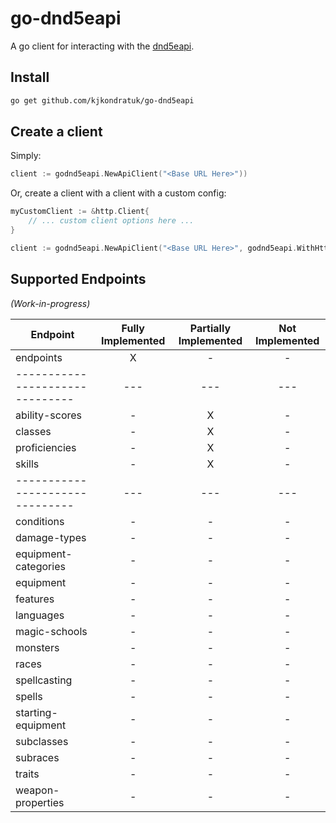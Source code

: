 # go-dnd5eapi

A go client for interacting with the [dnd5eapi](https://www.dnd5eapi.co/).

## Install
```bash
go get github.com/kjkondratuk/go-dnd5eapi
```

## Create a client
Simply:
```go
client := godnd5eapi.NewApiClient("<Base URL Here>"))
```

Or, create a client with a client with a custom config:
```go
myCustomClient := &http.Client{
    // ... custom client options here ...
}

client := godnd5eapi.NewApiClient("<Base URL Here>", godnd5eapi.WithHttpClient(myCustomClient))
```

## Supported Endpoints
*(Work-in-progress)*

| Endpoint | Fully Implemented | Partially Implemented | Not Implemented |
| --- | :---: | :---: | :---: |
| endpoints | X | - | - |
| ------------------------------- | --- | --- | --- |
| ability-scores | - | X | - |
| classes | - | X | - |
| proficiencies | - | X | - |
| skills | - | X | - |
| ------------------------------- | --- | --- | --- |
| conditions | - | - | - |
| damage-types | - | - | - |
| equipment-categories | - | - | - |
| equipment | - | - | - |
| features | - | - | - |
| languages | - | - | - |
| magic-schools | - | - | - |
| monsters | - | - | - |
| races | - | - | - |
| spellcasting | - | - | - |
| spells | - | - | - |
| starting-equipment | - | - | - |
| subclasses | - | - | - |
| subraces | - | - | - |
| traits | - | - | - |
| weapon-properties | - | - | - |
